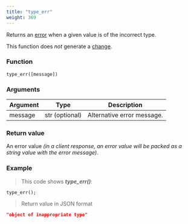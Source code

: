 ```yaml
---
title: "type_err"
weight: 369
---
```


Returns an [error](../../data-types/error) when a given value is of the incorrect type.

This function does *not* generate a [change](../../overview/changes).

### Function

`type_err([message])`

### Arguments

Argument | Type | Description
-------- | ---- | -----------
message | str (optional) | Alternative error message.

### Return value

An error value *(in a client response, an error value will be packed as a string value with the error message)*.

### Example

> This code shows ***type_err()***:

```thingsdb,json_response
type_err();
```

> Return value in JSON format

```json
"object of inappropriate type"
```
